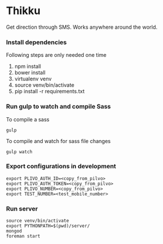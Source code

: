 # Thikku

Get direction through SMS. Works anywhere around the world.

### Install dependencies

Following steps are only needed one time

  1. npm install
  2. bower install
  3. virtualenv venv
  4. source venv/bin/activate
  5. pip install -r requirements.txt


### Run gulp to watch and compile Sass

To compile a sass

    gulp

To compile and watch for sass file changes

    gulp watch

### Export configurations in development

    export PLIVO_AUTH_ID=<copy_from_pilvo>
    export PLIVO_AUTH_TOKEN=<copy_from_pilvo>
    export PLIVO_NUMBER=<copy_from_pilvo>
    export TEST_NUMBER=<test_mobile_number>

### Run server

    source venv/bin/activate
    export PYTHONPATH=$(pwd)/server/
    mongod
    foreman start
